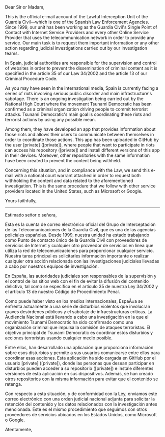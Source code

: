Dear Sir or Madam,

This is the official e-mail account of the Lawful Interception Unit of the Guardia Civil—which is one of the Spanish Law Enforcement Agencies. Since 1999, our unit has been working as the Guardia Civil's Single Point of Contact with Internet Service Providers and every other Online Service Provider that uses the telecommunication network in order to provide any service. Our main task is to request them important information or any other action regarding judicial investigations carried out by our investigation teams.

In Spain, judicial authorities are responsible for the supervision and control of websites in order to prevent the dissemination of criminal content as it is specified in the article 35 of our Law 34/2002 and the article 13 of our Criminal Procedure Code.

As you may have seen in the international media, Spain is currently facing a series of riots involving serious public disorder and main infrastructure's sabotage. There is an ongoing investigation being carried out by the National High Court where the movement Tsunami Democratic has been confirmed as a criminal organization driving people to commit terrorist attacks. Tsunami Democratic's main goal is coordinating these riots and terrorist actions by using any possible mean.

Among them, they have developed an app that provides information about those riots and allows their users to communicate between themselves in order to coordinate those actions. This app has been uploaded in GitHub by the user [private] ([private]), where people that want to participate in riots can access his repository ([private]) and install different versions of this app in their devices. Moreover, other repositories with the same information have been created to prevent the content being withheld.

Concerning this situation, and in compliance with the Law, we send this e-mail with a national court warrant attached in order to request both withholding the content and data related to the aforementioned investigation. This is the same procedure that we follow with other service providers located in the United States, such as Microsoft or Google.

Yours faithfully,

------------------------------------------------------------------------------------------

Estimado señor o señora,

Esta es la cuenta de correo electrónico oficial del Grupo de Interceptación de las Telecomunicaciones de la Guardia Civil, que es una de las agencias policiales españolas. Desde 1999, nuestra unidad ha estado trabajando como Punto de contacto único de la Guardia Civil con proveedores de servicios de Internet y cualquier otro proveedor de servicios en línea que utiliza la red de telecomunicaciones para proporcionar cualquier servicio. Nuestra tarea principal es solicitarles información importante o realizar cualquier otra acción relacionada con las investigaciones judiciales llevadas a cabo por nuestros equipos de investigación.

En España, las autoridades judiciales son responsables de la supervisión y el control de los sitios web con el fin de evitar la difusión del contenido delictivo, tal como se especifica en el artículo 35 de nuestra Ley 34/2002 y el artículo 13 de nuestro Código de Procedimiento Penal.

Como puede haber visto en los medios internacionales, EspaÃ±a se enfrenta actualmente a una serie de disturbios violentos que involucran graves desórdenes públicos y el sabotaje de infraestructuras críticas. La Audiencia Nacional está llevando a cabo una investigación en la que el movimiento Tsunami Democratic ha sido confirmado como una organización criminal que impulsa la comisión de ataques terroristas. El objetivo principal de Tsunami Democratic es coordinar estos disturbios y acciones terroristas usando cualquier medio posible.

Entre ellos, han desarrollado una aplicación que proporciona información sobre esos disturbios y permite a sus usuarios comunicarse entre ellos para coordinar esas acciones. Esta aplicación ha sido cargada en GitHub por el usuario [private] ([private]), donde las personas que desean participar en disturbios pueden acceder a su repositorio ([private]) e instale diferentes versiones de esta aplicación en sus dispositivos. Además, se han creado otros repositorios con la misma información para evitar que el contenido se retenga.

Con respecto a esta situación, y de conformidad con la Ley, enviamos este correo electrónico con una orden judicial nacional adjunta para solicitar la retención del contenido y los datos relacionados con la investigación antes mencionada. Este es el mismo procedimiento que seguimos con otros proveedores de servicios ubicados en los Estados Unidos, como Microsoft o Google.

Atentamente,
